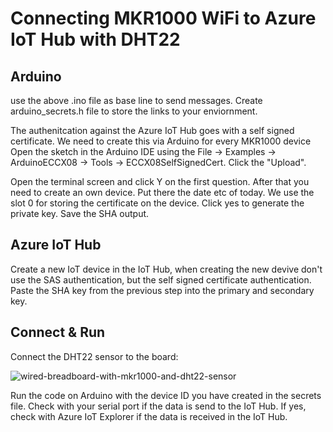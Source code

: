 # Connecting MKR1000 WiFi to Azure IoT Hub with DHT22

## Arduino
use the above .ino file as base line to send messages. Create arduino_secrets.h file to store the links to your enviornment. 

The authenitcation against the Azure IoT Hub goes with a self signed certificate. We need to create this via Arduino for every MKR1000 device Open the sketch in the Arduino IDE using the File -> Examples -> ArduinoECCX08 -> Tools -> ECCX08SelfSignedCert. Click the "Upload".

Open the terminal screen and click Y on the first question. After that you need to create an own device. Put there the date etc of today. We use the slot 0 for storing the certificate on the device. Click yes to generate the private key. Save the SHA output. 

## Azure IoT Hub
Create a new IoT device in the IoT Hub, when creating the new devive don't use the SAS authentication, but the self signed certificate authentication. Paste the SHA key from the previous step into the primary and secondary key.

## Connect & Run
Connect the DHT22 sensor to the board:

![wired-breadboard-with-mkr1000-and-dht22-sensor](https://user-images.githubusercontent.com/49752333/159519362-bf53bcde-f2a9-4789-972e-a495ca43c22a.gif)

Run the code on Arduino with the device ID you have created in the secrets file. Check with your serial port if the data is send to the IoT Hub. If yes, check with Azure IoT Explorer if the data is received in the IoT Hub.
